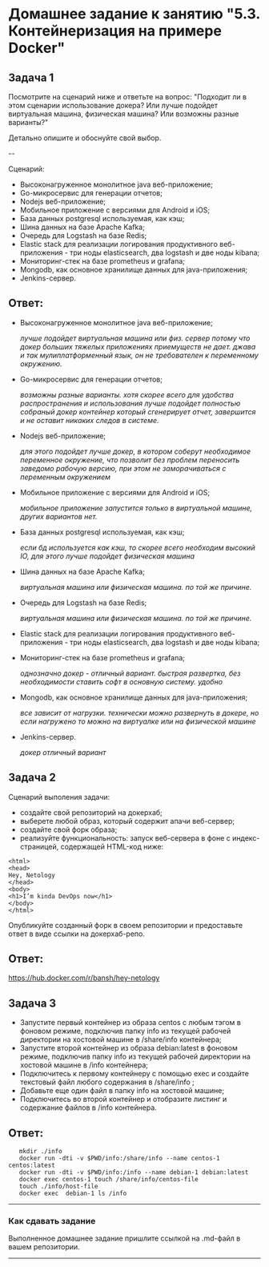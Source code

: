 # Домашнее задание к занятию "5.3. Контейнеризация на примере Docker"

## Задача 1 

Посмотрите на сценарий ниже и ответьте на вопрос:
"Подходит ли в этом сценарии использование докера? Или лучше подойдет виртуальная машина, физическая машина? Или возможны разные варианты?"

Детально опишите и обоснуйте свой выбор.

--

Сценарий:

- Высоконагруженное монолитное java веб-приложение; 
- Go-микросервис для генерации отчетов;
- Nodejs веб-приложение;
- Мобильное приложение c версиями для Android и iOS;
- База данных postgresql используемая, как кэш;
- Шина данных на базе Apache Kafka;
- Очередь для Logstash на базе Redis;
- Elastic stack для реализации логирования продуктивного веб-приложения - три ноды elasticsearch, два logstash и две ноды kibana;
- Мониторинг-стек на базе prometheus и grafana;
- Mongodb, как основное хранилище данных для java-приложения;
- Jenkins-сервер.

## Ответ:
- Высоконагруженное монолитное java веб-приложение; 
    
   _лучше подойдет виртуальная машина или физ. сервер потому что докер больших тяжелых приложениях приемуществ не дает. джава и так мулиплатформенный язык, он не требователен к переменному окружению._
- Go-микросервис для генерации отчетов;
   
   _возможны разные варианты. хотя скорее всего для удобства распространения и использования лучше подойдет полностью собраный докер контейнер который сгенерирует отчет, завершится и не оставит никаких следов в системе._
- Nodejs веб-приложение;

   _для этого подойдет лучше докер, в котором соберут необходимое переменное окружение, что позволит без проблем переносить заведомо рабочую версию, при этом не заморачиваться с переменным окружением_
- Мобильное приложение c версиями для Android и iOS;

   _мобильное приложение запустится только в виртуальной машине, других вариантов нет._
- База данных postgresql используемая, как кэш;

  _если бд используется как кэш, то скорее всего необходим высокий IO, для этого лучше подойдет физическая машина_
- Шина данных на базе Apache Kafka;

   _виртуальная машина или физическая машина. по той же причине._
- Очередь для Logstash на базе Redis;

    _виртуальная машина или физическая машина. по той же причине._ 
- Elastic stack для реализации логирования продуктивного веб-приложения - три ноды elasticsearch, два logstash и две ноды kibana;
- Мониторинг-стек на базе prometheus и grafana;

  _однозначно докер - отличный вариант. быстрая развертка, без необходимости ставить софт в основную систему. удобно_
- Mongodb, как основное хранилище данных для java-приложения;

  _все зависит от нагрузки. технически можно развернуть в докере, но если нагружено то можно на виртуалке или на физической машине_
- Jenkins-сервер.

  _докер отличный вариант_


## Задача 2 

Сценарий выполения задачи:

- создайте свой репозиторий на докерхаб; 
- выберете любой образ, который содержит апачи веб-сервер;
- создайте свой форк образа;
- реализуйте функциональность: 
запуск веб-сервера в фоне с индекс-страницей, содержащей HTML-код ниже: 
```
<html>
<head>
Hey, Netology
</head>
<body>
<h1>I’m kinda DevOps now</h1>
</body>
</html>
```
Опубликуйте созданный форк в своем репозитории и предоставьте ответ в виде ссылки на докерхаб-репо.
## Ответ:
https://hub.docker.com/r/bansh/hey-netology

## Задача 3 

- Запустите первый контейнер из образа centos c любым тэгом в фоновом режиме, подключив папку info из текущей рабочей директории на хостовой машине в /share/info контейнера;
- Запустите второй контейнер из образа debian:latest в фоновом режиме, подключив папку info из текущей рабочей директории на хостовой машине в /info контейнера;
- Подключитесь к первому контейнеру с помощью exec и создайте текстовый файл любого содержания в /share/info ;
- Добавьте еще один файл в папку info на хостовой машине;
- Подключитесь во второй контейнер и отобразите листинг и содержание файлов в /info контейнера.

## Ответ:
```shell
   mkdir ./info 
   docker run -dti -v $PWD/info:/share/info --name centos-1 centos:latest
   docker run -dti -v $PWD/info:/info --name debian-1 debian:latest
   docker exec centos-1 touch /share/info/centos-file
   touch ./info/host-file
   docker exec  debian-1 ls /info
```
---

### Как cдавать задание

Выполненное домашнее задание пришлите ссылкой на .md-файл в вашем репозитории.

---